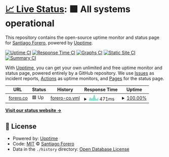 # [📈 Live Status](https://status.forero.xyz): <!--live status--> **🟩 All systems operational**

This repository contains the open-source uptime monitor and status page for [Santiago Forero](forero.xyz), powered by [Upptime](https://github.com/upptime/upptime).

[![Uptime CI](https://github.com/forerosantiago/upptime/workflows/Uptime%20CI/badge.svg)](https://github.com/forerosantiago/upptime/actions?query=workflow%3A%22Uptime+CI%22)
[![Response Time CI](https://github.com/forerosantiago/upptime/workflows/Response%20Time%20CI/badge.svg)](https://github.com/forerosantiago/upptime/actions?query=workflow%3A%22Response+Time+CI%22)
[![Graphs CI](https://github.com/forerosantiago/upptime/workflows/Graphs%20CI/badge.svg)](https://github.com/forerosantiago/upptime/actions?query=workflow%3A%22Graphs+CI%22)
[![Static Site CI](https://github.com/forerosantiago/upptime/workflows/Static%20Site%20CI/badge.svg)](https://github.com/forerosantiago/upptime/actions?query=workflow%3A%22Static+Site+CI%22)
[![Summary CI](https://github.com/forerosantiago/upptime/workflows/Summary%20CI/badge.svg)](https://github.com/forerosantiago/upptime/actions?query=workflow%3A%22Summary+CI%22)

With [Upptime](https://upptime.js.org), you can get your own unlimited and free uptime monitor and status page, powered entirely by a GitHub repository. We use [Issues](https://github.com/forerosantiago/upptime/issues) as incident reports, [Actions](https://github.com/forerosantiago/upptime/actions) as uptime monitors, and [Pages](https://status.forero.xyz) for the status page.

<!--start: status pages-->
<!-- This summary is generated by Upptime (https://github.com/upptime/upptime) -->
<!-- Do not edit this manually, your changes will be overwritten -->
<!-- prettier-ignore -->
| URL | Status | History | Response Time | Uptime |
| --- | ------ | ------- | ------------- | ------ |
| <img alt="" src="https://icons.duckduckgo.com/ip3/forero.co.ico" height="13"> [forero.co](https://forero.co) | 🟩 Up | [forero-co.yml](https://github.com/forerosantiago/upptime/commits/HEAD/history/forero-co.yml) | <details><summary><img alt="Response time graph" src="./graphs/forero-co/response-time-week.png" height="20"> 471ms</summary><br><a href="https://status.forero.co/history/forero-co"><img alt="Response time 626" src="https://img.shields.io/endpoint?url=https%3A%2F%2Fraw.githubusercontent.com%2Fforerosantiago%2Fupptime%2FHEAD%2Fapi%2Fforero-co%2Fresponse-time.json"></a><br><a href="https://status.forero.co/history/forero-co"><img alt="24-hour response time 541" src="https://img.shields.io/endpoint?url=https%3A%2F%2Fraw.githubusercontent.com%2Fforerosantiago%2Fupptime%2FHEAD%2Fapi%2Fforero-co%2Fresponse-time-day.json"></a><br><a href="https://status.forero.co/history/forero-co"><img alt="7-day response time 471" src="https://img.shields.io/endpoint?url=https%3A%2F%2Fraw.githubusercontent.com%2Fforerosantiago%2Fupptime%2FHEAD%2Fapi%2Fforero-co%2Fresponse-time-week.json"></a><br><a href="https://status.forero.co/history/forero-co"><img alt="30-day response time 410" src="https://img.shields.io/endpoint?url=https%3A%2F%2Fraw.githubusercontent.com%2Fforerosantiago%2Fupptime%2FHEAD%2Fapi%2Fforero-co%2Fresponse-time-month.json"></a><br><a href="https://status.forero.co/history/forero-co"><img alt="1-year response time 626" src="https://img.shields.io/endpoint?url=https%3A%2F%2Fraw.githubusercontent.com%2Fforerosantiago%2Fupptime%2FHEAD%2Fapi%2Fforero-co%2Fresponse-time-year.json"></a></details> | <details><summary><a href="https://status.forero.co/history/forero-co">100.00%</a></summary><a href="https://status.forero.co/history/forero-co"><img alt="All-time uptime 95.31%" src="https://img.shields.io/endpoint?url=https%3A%2F%2Fraw.githubusercontent.com%2Fforerosantiago%2Fupptime%2FHEAD%2Fapi%2Fforero-co%2Fuptime.json"></a><br><a href="https://status.forero.co/history/forero-co"><img alt="24-hour uptime 100.00%" src="https://img.shields.io/endpoint?url=https%3A%2F%2Fraw.githubusercontent.com%2Fforerosantiago%2Fupptime%2FHEAD%2Fapi%2Fforero-co%2Fuptime-day.json"></a><br><a href="https://status.forero.co/history/forero-co"><img alt="7-day uptime 100.00%" src="https://img.shields.io/endpoint?url=https%3A%2F%2Fraw.githubusercontent.com%2Fforerosantiago%2Fupptime%2FHEAD%2Fapi%2Fforero-co%2Fuptime-week.json"></a><br><a href="https://status.forero.co/history/forero-co"><img alt="30-day uptime 79.47%" src="https://img.shields.io/endpoint?url=https%3A%2F%2Fraw.githubusercontent.com%2Fforerosantiago%2Fupptime%2FHEAD%2Fapi%2Fforero-co%2Fuptime-month.json"></a><br><a href="https://status.forero.co/history/forero-co"><img alt="1-year uptime 95.31%" src="https://img.shields.io/endpoint?url=https%3A%2F%2Fraw.githubusercontent.com%2Fforerosantiago%2Fupptime%2FHEAD%2Fapi%2Fforero-co%2Fuptime-year.json"></a></details>

<!--end: status pages-->

[**Visit our status website →**](https://status.forero.xyz)

## 📄 License

- Powered by: [Upptime](https://github.com/upptime/upptime)
- Code: [MIT](./LICENSE) © [Santiago Forero](forero.xyz)
- Data in the `./history` directory: [Open Database License](https://opendatacommons.org/licenses/odbl/1-0/)
